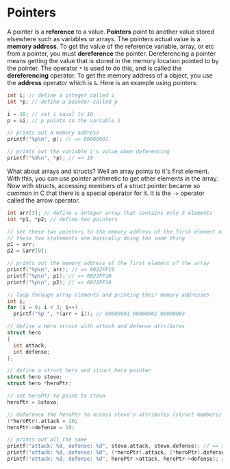 # Pointers

A pointer is a __reference__ to a value. **Pointers** point to another value 
stored elsewhere such as variables or arrays. The pointers actual value is a 
__memory address__. To get the value of the reference variable, array, or etc 
from a pointer, you must __dereference__ the pointer. Dereferencing a pointer 
means getting the value that is stored in the memory location pointed to by the 
pointer. The operator `*` is used to do this, and is called the 
__dereferencing__ operator. To get the memory address of a object, you use 
the __address__ operator which is `&`. Here is an example using pointers:

```c
int i; // define a integer called i
int *p; // define a pointer called p

i = 10; // set i equal to 10
p = &i; // p points to the variable i

// prints out a memory address
printf("%p\n", p); // => 00000001

// prints out the variable i's value when deferencing
printf("%d\n", *p); // => 10
```

What about arrays and structs? Well an array points to it's first element. 
With this, you can use pointer arithmetic to get other elements in the array.
Now with structs, accessing members of a struct pointer became so common in C 
that there is a special operator for it. It is the `->` operator called the 
arrow operator.

```c
int arr[3]; // define a integer array that contains only 3 elements
int *p1, *p2; // define two pointers

// set these two pointers to the memory address of the first element of arr
// these two statements are basically doing the same thing
p1 = arr;
p2 = &arr[0];

// prints out the memory address of the first element of the array
printf("%p\n", arr); // => 0022FF10
printf("%p\n", p1); // => 0022FF10
printf("%p\n", p2); // => 0022FF10

// loop through array elements and printing their memory addresses
int i;
for (i = 0; i < 3; i++)
  printf("%p ", *(arr + i)); // 00000001 00000002 00000003

// define a Hero struct with attack and defense attributes
struct hero
{
  int attack;
  int defense;
};

// define a struct hero and struct hero pointer
struct hero stevo;
struct hero *heroPtr;

// set heroPtr to point to stevo
heroPtr = &stevo;

// deference the heroPtr to access stevo's attributes (struct members)
(*heroPtr).attack = 10;
heroPtr->defense = 10;

// prints out all the same
printf("attack: %d, defense: %d", stevo.attack, stevo.defense); // => attack: 10, defense: 10
printf("attack: %d, defense: %d", (*heroPtr).attack, (*heroPtr).defense); // => attack: 10, defense: 10
printf("attack: %d, defense: %d", heroPtr->attack, heroPtr->defense); // => attack: 10, defense: 10
```
